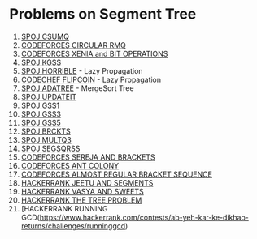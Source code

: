 # Problems on Segment Tree
1. [SPOJ CSUMQ](https://www.spoj.com/problems/CSUMQ/)
2. [CODEFORCES CIRCULAR RMQ](https://codeforces.com/contest/52/problem/C)
3. [CODEFORCES XENIA and BIT OPERATIONS](https://codeforces.com/contest/339/problem/D)
4. [SPOJ KGSS](https://www.spoj.com/problems/KGSS/)
5. [SPOJ HORRIBLE](https://www.spoj.com/problems/HORRIBLE/)  - Lazy Propagation
6. [CODECHEF FLIPCOIN](https://www.codechef.com/problems/FLIPCOIN)  - Lazy Propagation
7. [SPOJ ADATREE](https://www.spoj.com/problems/ADATREE/) - MergeSort Tree
8. [SPOJ UPDATEIT](https://www.spoj.com/problems/UPDATEIT/)
9. [SPOJ GSS1](https://www.spoj.com/problems/GSS1/)
10. [SPOJ GSS3](https://www.spoj.com/problems/GSS3/)
11. [SPOJ GSS5](https://www.spoj.com/problems/GSS5/)
12. [SPOJ BRCKTS](https://www.spoj.com/problems/BRCKTS/)
13. [SPOJ MULTQ3](https://www.spoj.com/problems/MULTQ3/)
14. [SPOJ SEGSQRSS](https://www.spoj.com/problems/SEGSQRSS/)
15. [CODEFORCES SEREJA AND BRACKETS](https://codeforces.com/contest/380/problem/C)
16. [CODEFORCES ANT COLONY](https://codeforces.com/contest/474/problem/F)
17. [CODEFORCES ALMOST REGULAR BRACKET SEQUENCE](https://codeforces.com/contest/1095/problem/E)
18. [HACKERRANK JEETU AND SEGMENTS](https://www.hackerrank.com/contests/tebefinalround/challenges/jeetu-and-segments)
19. [HACKERRANK VASYA AND SWEETS](https://www.hackerrank.com/contests/crack-qualifier/challenges/equation-3)
20. [HACKERRANK THE TREE PROBLEM](https://www.hackerrank.com/contests/thefirst/challenges/the-tree-problem)
21. [HACKERRANK RUNNING GCD(https://www.hackerrank.com/contests/ab-yeh-kar-ke-dikhao-returns/challenges/runninggcd)
